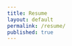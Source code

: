 ```yaml
---
title: Resume
layout: default
permalink: /resume/
published: true
---
```

<br>
<object data="../assets/Resume-2024.pdf" width="600" height="830" type='application/pdf'></object>